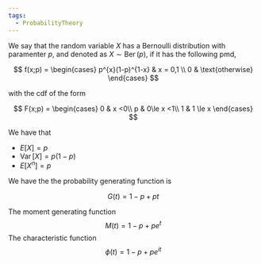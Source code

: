 ```yaml
---
tags:
  - ProbabilityTheory
---
```

We say that the random variable $X$ has a Bernoulli distribution with paramenter $p$, and denoted as $X\sim\operatorname{Ber}(p)$, if it has the following pmd,

$$ f(x;p) = \begin{cases} p^{x}(1-p)^{1-x} & x = 0,1 \\ 0 & \text{otherwise} \end{cases} $$

with the cdf of the form

$$ F(x;p) = \begin{cases} 0 & x <0\\ p & 0\le x <1\\ 1 & 1 \le x \end{cases} $$

We have that

- $E[X] = p$
- $\operatorname{Var}[X]= p(1-p)$
- $E[X^n] = p$

We have the the probability generating function is

$$ G(t) = 1-p+pt $$

The moment generating function
$$ M(t)=1-p+pe^t $$
The characteristic function $$\phi(t) = 1-p+pe^{it}$$